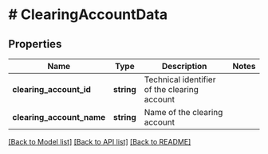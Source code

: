 # # ClearingAccountData

## Properties

Name | Type | Description | Notes
------------ | ------------- | ------------- | -------------
**clearing_account_id** | **string** | Technical identifier of the clearing account |
**clearing_account_name** | **string** | Name of the clearing account |

[[Back to Model list]](../../README.md#models) [[Back to API list]](../../README.md#endpoints) [[Back to README]](../../README.md)
